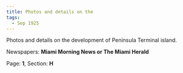 ```yaml
---  
title: Photos and details on the  
tags:  
  - Sep 1925  
---  
```

  
Photos and details on the development of Peninsula Terminal island.  
  
Newspapers: **Miami Morning News or The Miami Herald**  
  
Page: **1**, Section: **H** 
